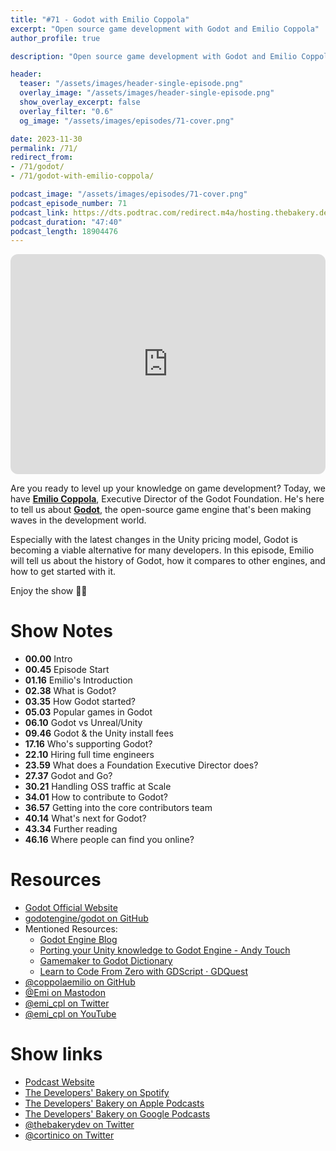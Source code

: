 ```yaml
---
title: "#71 - Godot with Emilio Coppola"
excerpt: "Open source game development with Godot and Emilio Coppola"
author_profile: true

description: "Open source game development with Godot and Emilio Coppola"

header:
  teaser: "/assets/images/header-single-episode.png"
  overlay_image: "/assets/images/header-single-episode.png"
  show_overlay_excerpt: false
  overlay_filter: "0.6"
  og_image: "/assets/images/episodes/71-cover.png"

date: 2023-11-30
permalink: /71/
redirect_from:
- /71/godot/
- /71/godot-with-emilio-coppola/

podcast_image: "/assets/images/episodes/71-cover.png"
podcast_episode_number: 71
podcast_link: https://dts.podtrac.com/redirect.m4a/hosting.thebakery.dev/71-thedevelopersbakery-godot.m4a
podcast_duration: "47:40"
podcast_length: 18904476
---
```


<iframe style="border-radius:12px" src="https://open.spotify.com/embed/episode/20BI6WYEtJ3NihY3BtdGhx?utm_source=generator" width="100%" height="352" frameBorder="0" allowfullscreen="" allow="autoplay; clipboard-write; encrypted-media; fullscreen; picture-in-picture" loading="lazy"></iframe>

Are you ready to level up your knowledge on game development? Today, we have [**Emilio Coppola**](https://twitter.com/emi_cpl), Executive Director of the Godot Foundation. He's here to tell us about [**Godot**](https://godotengine.org/), the open-source game engine that's been making waves in the development world.

Especially with the latest changes in the Unity pricing model, Godot is becoming a viable alternative for many developers. In this episode, Emilio will tell us about the history of Godot, how it compares to other engines, and how to get started with it.

Enjoy the show 👨‍🍳

# Show Notes

- **00.00** Intro
- **00.45** Episode Start
- **01.16** Emilio's Introduction
- **02.38** What is Godot?
- **03.35** How Godot started?
- **05.03** Popular games in Godot
- **06.10** Godot vs Unreal/Unity
- **09.46** Godot & the Unity install fees
- **17.16** Who's supporting Godot?
- **22.10** Hiring full time engineers
- **23.59** What does a Foundation Executive Director does?
- **27.37** Godot and Go?
- **30.21** Handling OSS traffic at Scale
- **34.01** How to contribute to Godot?
- **36.57** Getting into the core contributors team
- **40.14** What's next for Godot?
- **43.34** Further reading
- **46.16** Where people can find you online?

# Resources

* <i class="fas fa-link"></i> [Godot Official Website](https://godotengine.org/)
* <i class="fab fa-github"></i> [godotengine/godot on GitHub](https://github.com/godotengine/godot)
* Mentioned Resources:
    * <i class="fas fa-link"></i> [Godot Engine Blog](https://godotengine.org/blog/)
    * <i class="fab fa-youtube"></i> [Porting your Unity knowledge to Godot Engine - Andy Touch](https://youtu.be/toE-YUqEdA8?si=owZ0aC_35-FOxszc)
    * <i class="fas fa-link"></i> [Gamemaker to Godot Dictionary](https://github.com/coppolaemilio/gamemaker-godot-dictionary)
    * <i class="fas fa-link"></i> [Learn to Code From Zero with GDScript · GDQuest](https://www.gdquest.com/learn-to-code-from-zero/)
* <i class="fab fa-github"></i> [@coppolaemilio on GitHub](https://github.com/coppolaemilio)
* <i class="fab fa-mastodon"></i> [@Emi on Mastodon](https://mastodon.gamedev.place/@Emi)
* <i class="fab fa-twitter"></i> [@emi_cpl on Twitter](https://twitter.com/emi_cpl)
* <i class="fab fa-youtube"></i> [@emi_cpl on YouTube](https://www.youtube.com/@emi_cpl)

# Show links

* <i class="fas fa-link"></i> [Podcast Website](https://thebakery.dev)
* <i class="fab fa-spotify"></i> [The Developers' Bakery on Spotify](https://open.spotify.com/show/4jV6Yoz7D38sZJlYMzJm3k?si=AL3ske_0R_CKlEScMhYhug)
* <i class="fas fa-podcast"></i> [The Developers' Bakery on Apple Podcasts](https://podcasts.apple.com/us/podcast/the-developers-bakery/id1542849034)
* <i class="fab fa-google-play"></i> [The Developers' Bakery on Google Podcasts](https://podcasts.google.com/feed/aHR0cHM6Ly90aGViYWtlcnkuZGV2L3BvZGNhc3QueG1s)
* <i class="fab fa-twitter"></i> [@thebakerydev on Twitter](https://twitter.com/thebakerydev)
* <i class="fab fa-twitter"></i> [@cortinico on Twitter](https://twitter.com/cortinico)